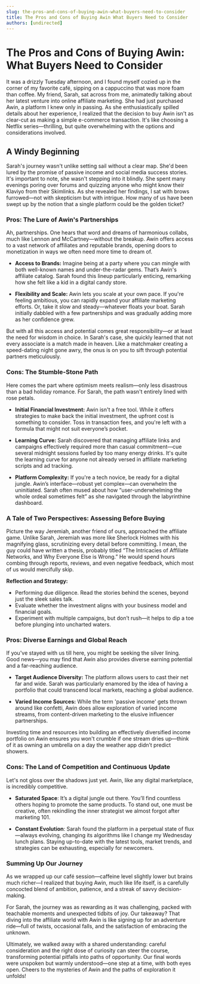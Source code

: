 ```yaml
---
slug: the-pros-and-cons-of-buying-awin-what-buyers-need-to-consider
title: The Pros and Cons of Buying Awin What Buyers Need to Consider
authors: [undirected]
---
```



# The Pros and Cons of Buying Awin: What Buyers Need to Consider

It was a drizzly Tuesday afternoon, and I found myself cozied up in the corner of my favorite café, sipping on a cappuccino that was more foam than coffee. My friend, Sarah, sat across from me, animatedly talking about her latest venture into online affiliate marketing. She had just purchased Awin, a platform I knew only in passing. As she enthusiastically spilled details about her experience, I realized that the decision to buy Awin isn't as clear-cut as making a simple e-commerce transaction. It's like choosing a Netflix series—thrilling, but quite overwhelming with the options and considerations involved.

## A Windy Beginning

Sarah's journey wasn't unlike setting sail without a clear map. She'd been lured by the promise of passive income and social media success stories. It's important to note, she wasn't stepping into it blindly. She spent many evenings poring over forums and quizzing anyone who might know their Klaviyo from their Skimlinks. As she revealed her findings, I sat with brows furrowed—not with skepticism but with intrigue. How many of us have been swept up by the notion that a single platform could be the golden ticket? 

### Pros: The Lure of Awin's Partnerships

Ah, partnerships. One hears that word and dreams of harmonious collabs, much like Lennon and McCartney—without the breakup. Awin offers access to a vast network of affiliates and reputable brands, opening doors to monetization in ways we often need more time to dream of. 

- **Access to Brands:** Imagine being at a party where you can mingle with both well-known names and under-the-radar gems. That’s Awin's affiliate catalog. Sarah found this lineup particularly enticing, remarking how she felt like a kid in a digital candy store.

- **Flexibility and Scale:** Awin lets you scale at your own pace. If you're feeling ambitious, you can rapidly expand your affiliate marketing efforts. Or, take it slow and steady—whatever floats your boat. Sarah initially dabbled with a few partnerships and was gradually adding more as her confidence grew.

But with all this access and potential comes great responsibility—or at least the need for wisdom in choice. In Sarah's case, she quickly learned that not every associate is a match made in heaven. Like a matchmaker creating a speed-dating night gone awry, the onus is on you to sift through potential partners meticulously.

### Cons: The Stumble-Stone Path

Here comes the part where optimism meets realism—only less disastrous than a bad holiday romance. For Sarah, the path wasn't entirely lined with rose petals.

- **Initial Financial Investment:** Awin isn't a free tool. While it offers strategies to make back the initial investment, the upfront cost is something to consider. Toss in transaction fees, and you're left with a formula that might not suit everyone’s pocket.

- **Learning Curve:** Sarah discovered that managing affiliate links and campaigns effectively required more than casual commitment—cue several midnight sessions fueled by too many energy drinks. It's quite the learning curve for anyone not already versed in affiliate marketing scripts and ad tracking.

- **Platform Complexity:** If you're a tech novice, be ready for a digital jungle. Awin’s interface—robust yet complex—can overwhelm the uninitiated. Sarah often mused about how “user-underwhelming the whole ordeal sometimes felt” as she navigated through the labyrinthine dashboard.

### A Tale of Two Perspectives: Assessing Before Buying

Picture the way Jeremiah, another friend of ours, approached the affiliate game. Unlike Sarah, Jeremiah was more like Sherlock Holmes with his magnifying glass, scrutinizing every detail before committing. I mean, the guy could have written a thesis, probably titled “The Intricacies of Affiliate Networks, and Why Everyone Else is Wrong.” He would spend hours combing through reports, reviews, and even negative feedback, which most of us would mercifully skip.

**Reflection and Strategy:**

- Performing due diligence. Read the stories behind the scenes, beyond just the sleek sales talk.
- Evaluate whether the investment aligns with your business model and financial goals. 
- Experiment with multiple campaigns, but don’t rush—it helps to dip a toe before plunging into uncharted waters.

### Pros: Diverse Earnings and Global Reach

If you've stayed with us till here, you might be seeking the silver lining. Good news—you may find that Awin also provides diverse earning potential and a far-reaching audience.

- **Target Audience Diversity:** The platform allows users to cast their net far and wide. Sarah was particularly enamored by the idea of having a portfolio that could transcend local markets, reaching a global audience.

- **Varied Income Sources:** While the term 'passive income' gets thrown around like confetti, Awin does allow exploration of varied income streams, from content-driven marketing to the elusive influencer partnerships.

Investing time and resources into building an effectively diversified income portfolio on Awin ensures you won't crumble if one stream dries up—think of it as owning an umbrella on a day the weather app didn’t predict showers.

### Cons: The Land of Competition and Continuous Update

Let's not gloss over the shadows just yet. Awin, like any digital marketplace, is incredibly competitive.

- **Saturated Space**: It’s a digital jungle out there. You’ll find countless others hoping to promote the same products. To stand out, one must be creative, often rekindling the inner strategist we almost forgot after marketing 101.

- **Constant Evolution**: Sarah found the platform in a perpetual state of flux—always evolving, changing its algorithms like I change my Wednesday lunch plans. Staying up-to-date with the latest tools, market trends, and strategies can be exhausting, especially for newcomers.

### Summing Up Our Journey

As we wrapped up our café session—caffeine level slightly lower but brains much richer—I realized that buying Awin, much like life itself, is a carefully concocted blend of ambition, patience, and a streak of savvy decision-making.

For Sarah, the journey was as rewarding as it was challenging, packed with teachable moments and unexpected tidbits of joy. Our takeaway? That diving into the affiliate world with Awin is like signing up for an adventure ride—full of twists, occasional falls, and the satisfaction of embracing the unknown.

Ultimately, we walked away with a shared understanding: careful consideration and the right dose of curiosity can steer the course, transforming potential pitfalls into paths of opportunity. Our final words were unspoken but warmly understood—one step at a time, with both eyes open. Cheers to the mysteries of Awin and the paths of exploration it unfolds!